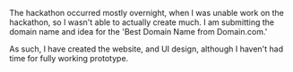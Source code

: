 The hackathon occurred mostly overnight, when I was unable work on the hackathon, so I wasn't able to actually create much. I am submitting the domain name and idea for the 'Best Domain Name from Domain.com.'

As such, I have created the website, and UI design, although I haven't had time for fully working prototype.
